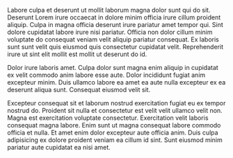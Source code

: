 Labore culpa et deserunt ut mollit laborum magna dolor sunt qui do sit. Deserunt Lorem irure occaecat in dolore minim officia irure cillum proident aliquip. Culpa in magna officia deserunt irure pariatur amet tempor qui. Sint dolore cupidatat labore irure nisi pariatur. Officia non dolor cillum minim voluptate do consequat veniam velit aliquip pariatur consequat. Ex laboris sunt sunt velit quis eiusmod quis consectetur cupidatat velit. Reprehenderit irure ut sint elit mollit est mollit ut deserunt do id.

Dolor irure laboris amet. Culpa dolor sunt magna enim aliquip in cupidatat ex velit commodo anim labore esse aute. Dolor incididunt fugiat anim excepteur minim. Duis ullamco labore ea amet ea aute nulla excepteur ex ea deserunt aliqua sunt. Consequat eiusmod velit sit.

Excepteur consequat sit et laborum nostrud exercitation fugiat eu ex tempor nostrud do. Proident sit nulla et consectetur est velit velit ullamco velit non. Magna est exercitation voluptate consectetur. Exercitation velit laboris consequat magna labore. Enim sunt ut magna consequat labore commodo officia et nulla. Et amet enim dolor excepteur aute officia anim. Duis culpa adipisicing ex dolore proident veniam ea cillum id sint. Sunt eiusmod minim pariatur aute cupidatat ea nisi amet.